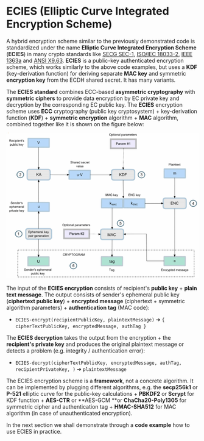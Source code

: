 # ECIES \(Elliptic Curve Integrated Encryption Scheme\)

A hybrid encryption scheme similar to the previously demonstrated code is standardized under the name **Elliptic Curve Integrated Encryption Scheme** \(**ECIES**\) in many crypto standards like [SECG SEC-1](http://www.secg.org/sec1-v2.pdf), [ISO/IEC 18033-2](https://www.shoup.net/iso/std4.pdf), [IEEE 1363a](http://grouper.ieee.org/groups/1722/contributions/2012/1722a-butterworth-ieee1363.pdf) and [ANSI X9.63](ftp://ftp.iks-jena.de/mitarb/lutz/standards/ansi/X9/x963-7-5-98.pdf). **ECIES** is a public-key authenticated encryption scheme, which works similarly to the above code examples, but uses a **KDF** \(key-derivation function\) for deriving separate **MAC key** and symmetric **encryption key** from the ECDH shared secret. It has many variants.

The **ECIES standard** combines ECC-based **asymmetric cryptography** with **symmetric ciphers** to provide data encryption by EC private key and decryption by the corresponding EC public key. The **ECIES** encryption scheme uses **ECC** cryptography \(public key cryptosystem\) + key-derivation function \(**KDF**\) + **symmetric encryption** algorithm + **MAC** algorithm, combined together like it is shown on the figure below:

![](/assets/ECIES.png)

The input of the **ECIES encryption** consists of recipient's **public key** + **plain text message**. The output consists of sender's ephemeral public key \(**ciphertext public key**\) + **encrypted message** \(ciphertext + symmetric algorithm parameters\) + **authentication tag** \(MAC code\):

* `ECIES-encrypt(recipientPublicKey, plaintextMessage)` ➔ `{ cipherTextPublicKey, encryptedMessage, authTag }`

The **ECIES decryption** takes the output from the encryption + the **recipient's private key** and produces the original plaintext message or detects a problem \(e.g. integrity / authentication error\):

* `ECIES-decrypt(cipherTextPublicKey, encryptedMessage, authTag, recipientPrivateKey, )` ➔ `plaintextMessage`

The ECIES encryption scheme is a **framework**, not a concrete algorithm. It can be implemented by plugging different algorithms, e.g. the **secp256k1** or **P-521** elliptic curve for the public-key calculations + **PBKDF2** or **Scrypt** for KDF function + **AES-CTR** or **AES-GCM **or **ChaCha20-Poly1305** for symmetric cipher and authentication tag + **HMAC-SHA512** for MAC algorithm \(in case of unauthenticated encryption\).

In the next section we shall demonstrate through a **code example** how to use ECIES in practice.

